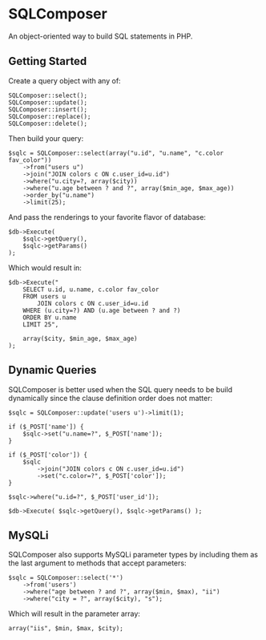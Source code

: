 SQLComposer
===========

An object-oriented way to build SQL statements in PHP.

Getting Started
---------------

Create a query object with any of:

	SQLComposer::select();
	SQLComposer::update();
	SQLComposer::insert();
	SQLComposer::replace();
	SQLComposer::delete();

Then build your query:

	$sqlc = SQLComposer::select(array("u.id", "u.name", "c.color fav_color"))
		->from("users u")
		->join("JOIN colors c ON c.user_id=u.id")
		->where("u.city=?, array($city))
		->where("u.age between ? and ?", array($min_age, $max_age))
		->order_by("u.name")
		->limit(25);

And pass the renderings to your favorite flavor of database:

	$db->Execute(
		$sqlc->getQuery(),
		$sqlc->getParams()
	);

Which would result in:

	$db->Execute("
		SELECT u.id, u.name, c.color fav_color
		FROM users u
			JOIN colors c ON c.user_id=u.id
		WHERE (u.city=?) AND (u.age between ? and ?)
		ORDER BY u.name
		LIMIT 25",

		array($city, $min_age, $max_age)
	);


Dynamic Queries
---------------

SQLComposer is better used when the SQL query needs to be build dynamically
since the clause definition order does not matter:

	$sqlc = SQLComposer::update('users u')->limit(1);

	if ($_POST['name']) {
		$sqlc->set("u.name=?", $_POST['name']);
	}

	if ($_POST['color']) {
		$sqlc
			->join("JOIN colors c ON c.user_id=u.id")
			->set("c.color=?", $_POST['color']);
	}

	$sqlc->where("u.id=?", $_POST['user_id']);

	$db->Execute( $sqlc->getQuery(), $sqlc->getParams() );


MySQLi
------

SQLComposer also supports MySQLi parameter types by including them as the last argument
to methods that accept parameters:

	$sqlc = SQLComposer::select('*')
		->from('users')
		->where("age between ? and ?", array($min, $max), "ii")
		->where("city = ?", array($city), "s");

Which will result in the parameter array:

	array("iis", $min, $max, $city);